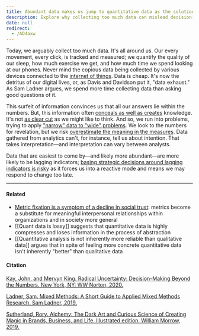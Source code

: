 ```yaml
---
title: Abundant data makes us jump to quantitative data as the solution to every problem
description: Explore why collecting too much data can mislead decision-making, highlighting the limits of quantitative analysis and the risks of relying on lagging indicators in uncertain situations.
date: null
redirect:
  - /AD4axw
---
```


Today, we arguably collect too much data. It's all around us. Our every movement, every click, is tracked and measured; we quantify the quality of our sleep, how much exercise we get, and how much time we spend looking at our phones. Never mind the copious data being collected by various devices connected to the [internet of things](https://publish.obsidian.md/mobydiction/internet+of+things). Data is cheap. It's now the detritus of our digital lives, or, as Davis and Davidson put it, "data exhaust." As Sam Ladner argues, we spend more time collecting data than asking good questions of it.

This surfeit of information convinces us that all our answers lie within the numbers. But, this information often [conceals as well as creates](https://publish.obsidian.md/mobydiction/notes/Rationalistic+models+of+human+behaviour+are+limiting) knowledge. It's not [as clear cut](https://publish.obsidian.md/mobydiction/notes/Quantitative+analysis+is+not+inherently+more+reliable+than+qualitative+data) as we might like to think. And so, we run into problems, trying to apply ["narrow" data to "wide" problems](https://publish.obsidian.md/mobydiction/notes/Situations+of+radical+uncertainty+cannot+be+resolved+through+probabilistic+thinking+alone). We look to the numbers for revelation, but we risk [overestimate the meaning in the measures](https://publish.obsidian.md/mobydiction/notes/Quant+data+is+lossy). Data gathered from analytics can't, for instance, tell us about intention. That takes interpretation—and interpretation can vary between analysts.

Data that are easiest to come by—and likely more abundant—are more likely to be lagging indicators; [basing strategic decisions around lagging indicators is risky](https://publish.obsidian.md/mobydiction/notes/Base+strategy+on+leading%2C+not+lagging%2C+indicators) as it forces us into a reactive mode and means we may respond to change too late.

---

#### Related

- [Metric fixation is a symptom of a decline in social trust](https://publish.obsidian.md/mobydiction/notes/Metric+fixation+is+a+symptom+of+a+decline+in+social+trust): metrics become a substitute for meaningful interpersonal relationships within organizations and in society more general
- [[Quant data is lossy]] suggests that quantitative data is highly compresses and loses information in the process of abstraction
- [[Quantitative analysis is not inherently more reliable than qualitative data]] argues that in spite of feeling more concrete quantitative data isn't inherently "better" than qualitative data

#### Citation

[Kay, John, and Mervyn King. Radical Uncertainty: Decision-Making Beyond the Numbers. New York, NY: WW Norton, 2020.](https://publish.obsidian.md/mobydiction/notes/%E2%89%88+King+and+Kay+-+Radical+Uncertainty)

[Ladner, Sam. Mixed Methods: A Short Guide to Applied Mixed Methods Research. Sam Ladner, 2019.](https://publish.obsidian.md/mobydiction/notes/%E2%89%88+Ladner+-+Mixed+Methods)

[Sutherland, Rory. Alchemy: The Dark Art and Curious Science of Creating Magic in Brands, Business, and Life. Illustrated edition. William Morrow, 2019.](https://publish.obsidian.md/mobydiction/Sutherland+-+Alchemy)
